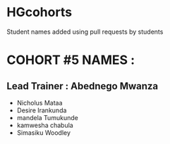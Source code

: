 # HGcohorts
Student names added using pull requests by students

# COHORT #5 NAMES :
## Lead Trainer : Abednego Mwanza
- Nicholus Mataa
- Desire Irankunda
- mandela Tumukunde
- kamwesha chabula
- Simasiku Woodley

